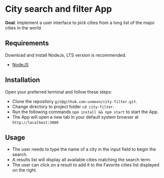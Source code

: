# City search and filter App

**Goal**: Implement a user interface to pick cities from a long list of the major cities in the world.

## Requirements

Download and install NodeJs, LTS version is recommended.

- [NodeJS](https://nodejs.org/en/download/)

## Installation

Open your preferred terminal and follow these steps:

- Clone the repository `git@github.com:uxmoon/city-filter.git`.
- Change directory to project folder `cd city-filter`.
- Run the following commands `npm install && npm start` to start the App.
- The App will open a new tab in your default system browser at `http://localhost:3000`

## Usage

- The user needs to type the name of a city in the input field to begin the search.
- A results list will display all available cities matching the search term.
- The user can click on a result to add it to the Favorite cities list displayed on the right.